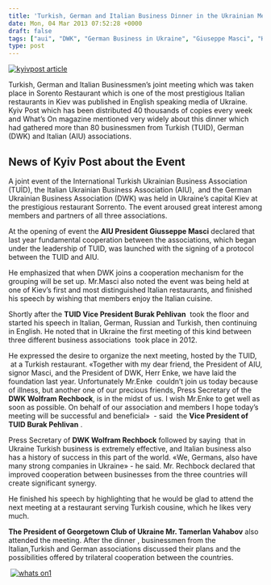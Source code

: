 ```yaml
---
title: 'Turkish, German and Italian Business Dinner in the Ukrainian Media'
date: Mon, 04 Mar 2013 07:52:28 +0000
draft: false
tags: ["aui", "DWK", "German Business in Ukraine", "Giuseppe Masci", "Hilmar Enke", "Italian Business in Ukraine", "Kyiv Post", "Ospitalità Italiana in Kiev", "sorento restaurant", "Sorrento Kiev", "Sorrento Kyiv", "Tamerlan Vahabov", "The President of Georgetown Club", "TUİD", "TUİD (Türk Ukrayna İşadamları Derneği)", "Turkish Business in Ukraine", "whats on", "Wolfram Rechbock"]
type: post
---
```


[![kyivpost article](http://burakpehlivan.org/wp-content/uploads/2013/03/kyivpost-article.jpg)](http://burakpehlivan.org/1296/turkish-german-and-italian-business-dinner-in-the-ukrainian-media/kyivpost-article/)

Turkish, German and Italian Businessmen’s joint meeting which was taken place in Sorento Restaurant which is one of the most prestigious Italian restaurants in Kiev was published in English speaking media of Ukraine. Kyiv Post which has been distributed 40 thousands of copies every week and What’s On magazine mentioned very widely about this dinner which had gathered more than 80 businessmen from Turkish (TUID), German (DWK) and Italian (AIU) associations.


News of Kyiv Post about the Event
---------------------------------




A joint event of the International Turkish Ukrainian Business Association (TUİD), the Italian Ukrainian Business Association (AIU),  and the German Ukrainian Business Association (DWK) was held in Ukraine’s capital Kiev at the prestigious restaurant Sorrento. The event aroused great interest among members and partners of all three associations.




At the opening of event the **AIU President Giusseppe Masci** declared that last year fundamental cooperation between the associations, which began under the leadership of TUID, was launched with the signing of a protocol between the TUID and AIU.




He emphasized that when DWK joins a cooperation mechanism for the grouping will be set up. Mr.Masci also noted the event was being held at one of Kiev’s first and most distinguished Italian restaurants, and finished his speech by wishing that members enjoy the Italian cuisine.




Shortly after the **TUID Vice President Burak Pehlivan**  took the floor and started his speech in Italian, German, Russian and Turkish, then continuing in English. He noted that in Ukraine the first meeting of this kind between three different business associations  took place in 2012.




He expressed the desire to organize the next meeting, hosted by the TUID,  at a Turkish restaurant. «Together with my dear friend, the President of AIU, signor Masci, and the President of DWK, Herr Enke, we have laid the foundation last year. Unfortunately Mr.Enke  couldn’t join us today because of illness, but another one of our precious friends, Press Secretary of the **DWK Wolfram Rechbock**, is in the midst of us. I wish Mr.Enke to get well as soon as possible. On behalf of our association and members I hope today’s meeting will be successful and beneficial»  - said  the **Vice President of TUID Burak Pehlivan** .




Press Secretary of **DWK Wolfram Rechbock** followed by saying  that in Ukraine Turkish business is extremely effective, and Italian business also has a history of success in this part of the world. «We, Germans, also have many strong companies in Ukraine» - he said. Mr. Rechbock declared that improved cooperation between businesses from the three countries will create significant synergy.




He finished his speech by highlighting that he would be glad to attend the next meeting at a restaurant serving Turkish cousine, which he likes very much.




**The President of Georgetown Club of Ukraine Mr. Tamerlan Vahabov** also attended the meeting. After the dinner , businessmen from the Italian,Turkish and German associations discussed their plans and the possibilities offered by trilateral cooperation between the countries.


 [![whats on1](http://burakpehlivan.org/wp-content/uploads/2013/03/whats-on1.jpg)](http://burakpehlivan.org/1296/turkish-german-and-italian-business-dinner-in-the-ukrainian-media/whats-on1/)
